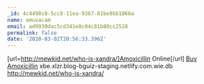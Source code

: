 ```yaml
---
_id: 4c4498c0-5cc8-11ea-9367-61be8bb1066a
name: omuvacam
email: ad9930dac5cd341e8c04c81b80cc2528
permalink: false
date: '2020-03-02T20:56:33.396Z'
---
```

[url=http://mewkid.net/who-is-xandra/]Amoxicillin Online[/url] <a href="http://mewkid.net/who-is-xandra/">Buy Amoxicillin</a> xbe.xlzr.blog-bguiz-staging.netlify.com.wie.db http://mewkid.net/who-is-xandra/

